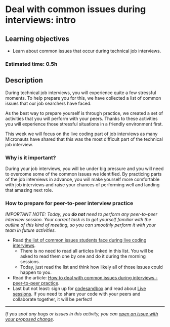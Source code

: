 # Deal with common issues during interviews: intro

## Learning objectives

- Learn about common issues that occur during technical job interviews.

### Estimated time: 0.5h

## Description

During technical job interviews, you will experience quite a few stressful moments. To help prepare you for this, we have collected a list of common issues that our job searchers have faced.

As the best way to prepare yourself is through practice, we created a set of activities that you will perform with your peers. Thanks to these activities you will experience those stressful situations in a friendly environment first.

This week we will focus on the live coding part of job interviews as many Micronauts have shared that this was the most difficult part of the technical job interview.

### Why is it important?

During your job interviews, you will be under big pressure and you will need to overcome some of the common issues we identified. By practicing parts of the job interviews in advance, you will make yourself more comfortable with job interviews and raise your chances of performing well and landing that amazing next role.

### How to prepare for peer-to-peer interview practice

*IMPORTANT NOTE: Today, you **do not** need to perform any peer-to-peer interview session. Your current task is to get yourself familiar with the outline of this kind of meeting, so you can smoothly perform it with your team in future activities.*

- Read [the list of common issues students face during live coding interviews](https://github.com/microverseinc/curriculum-professional-skills/blob/main/job-search/peer-interview-practice/articles/common_issues_during_interviews.md).
    - There is no need to read all articles linked in this list. You will be asked to read them one by one and do it during the morning sessions. 
    - Today, just read the list and think how likely all of those issues could happen to you.
- Read the article: [How to deal with common issues during interviews - peer-to-peer practice](https://github.com/microverseinc/curriculum-professional-skills/blob/main/job-search/peer-interview-practice/articles/peer_common_issues_practice_meeting_outline.md).
- Last but not least: sign up for [codesandbox](https://codesandbox.io/signin) and read about [Live sessions](https://codesandbox.io/docs/learn/getting-started/collaborate-share). If you need to share your code with your peers and collaborate together, it will be perfect!

---

*If you spot any bugs or issues in this activity, you can [open an issue with your proposed change](https://github.com/microverseinc/curriculum-transversal-skills/blob/main/git-github/articles/open_issue.md).*
